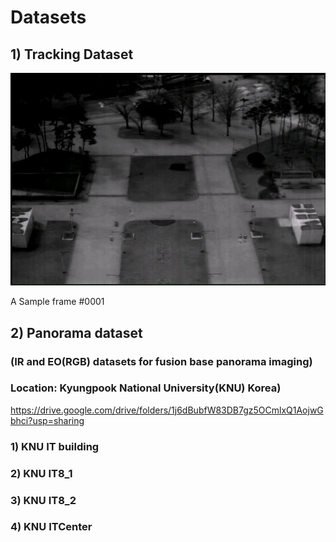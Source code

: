 # Datasets

## 1) Tracking Dataset


![text](https://github.com/durumy98/Datasets/blob/master/tracking_dataset/KNU_campus_small_pedestrian/sequence/0001.jpg)

A Sample frame #0001

## 2) Panorama dataset
### (IR and EO(RGB) datasets for fusion base panorama imaging)

### Location: Kyungpook National University(KNU) Korea)

<https://drive.google.com/drive/folders/1j6dBubfW83DB7gz5OCmlxQ1AojwGbhci?usp=sharing>

### 1) KNU IT building
### 2) KNU IT8_1
### 3) KNU IT8_2
### 4) KNU ITCenter
